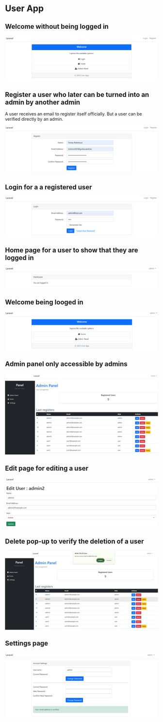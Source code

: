 # User App

## Welcome without being logged in
<img src="./images/welcome.png" alt="Welcome">

## Register a user who later can be turned into an admin by another admin
<p>A user receives an email to register itself officially. But a user can be verified directly by an admin.</p>
<img src="./images/register.png" alt="Register">

## Login for a a registered user
<img src="./images/login.png" alt="Login">

## Home page for a user to show that they are logged in
<img src="./images/home.png" alt="Home">

## Welcome being looged in
<img src="./images/welcomeLogged.png" alt="Welcome Logged">

## Admin panel only accessible by admins
<img src="./images/adminPanel.png" alt="Admin Panel">

## Edit page for editing a user
<img src="./images/edit.png" alt="Edit">

## Delete pop-up to verify the deletion of a user
<img src="./images/delete.png" alt="Delete">

## Settings page
<img src="./images/settings.png" alt="Settings">
